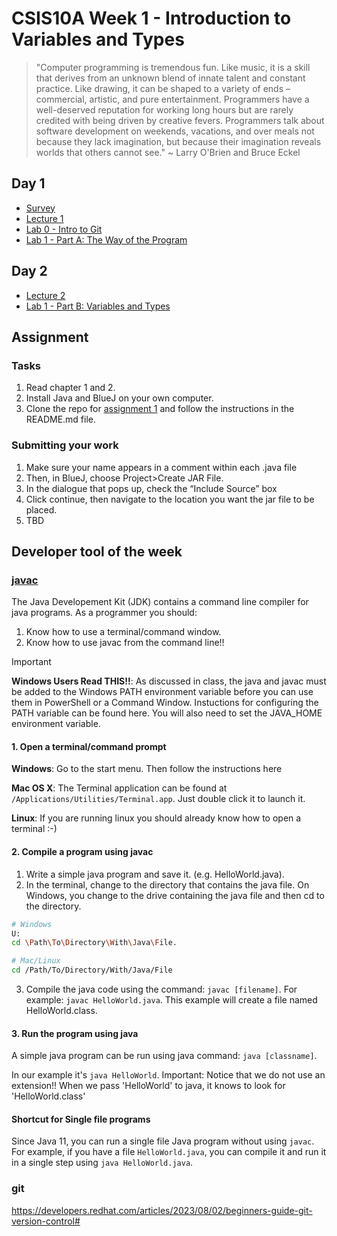 # CSIS10A Week 1 - Introduction to Variables and Types

> "Computer programming is tremendous fun. Like music, it is a skill that derives from an unknown blend of innate talent and constant practice. Like drawing, it can be shaped to a variety of ends – commercial, artistic, and pure entertainment. Programmers have a well-deserved reputation for working long hours but are rarely credited with being driven by creative fevers. Programmers talk about software development on weekends, vacations, and over meals not because they lack imagination, but because their imagination reveals worlds that others cannot see." ~ Larry O'Brien and Bruce Eckel

## Day 1

- [Survey]()
- [Lecture 1](https://docs.google.com/presentation/d/16rVGgM_dYfxmIO0ouby6pf1Ar_hX4YKR4c-yeL4iO7o/edit?usp=sharing)
- [Lab 0 - Intro to Git](https://classroom.github.com/a/khqpszmc)
- [Lab 1 - Part A: The Way of the Program](https://docs.google.com/document/d/17HY3iNOAnszaR81U0djk7VWTSvZ8wHx_cJQVhF19wkw/edit?usp=sharing)

## Day 2

- [Lecture 2](https://docs.google.com/presentation/d/1Y3L-AwhMRISFrwC65jRwTdTzbuo6hSixPjBICya3t-s/edit?usp=sharing)
- [Lab 1 - Part B: Variables and Types](https://docs.google.com/document/d/17HY3iNOAnszaR81U0djk7VWTSvZ8wHx_cJQVhF19wkw/edit?usp=sharing)


## Assignment 

### Tasks

1. Read chapter 1 and 2.
2. Install Java and BlueJ on your own computer.
3. Clone the repo for [assignment 1](https://classroom.github.com/a/EY8zSzIN) and follow the instructions in the README.md file.

### Submitting your work

1. Make sure your name appears in a comment within each .java file
2. Then, in BlueJ, choose Project>Create JAR File.
3. In the dialogue that pops up, check the “Include Source” box
4. Click continue, then navigate to the location you want the jar file to be placed.
5. TBD

## Developer tool of the week 

### [javac](https://docs.oracle.com/en/java/javase/21/docs/specs/man/javac.html)

The Java Developement Kit (JDK) contains a command line compiler for java programs. As a programmer you should:

1. Know how to use a terminal/command window.
2. Know how to use javac from the command line!!

> [!IMPORTANT]
> __Windows Users Read THIS!!__: As discussed in class, the java and javac must be added to the Windows PATH environment variable before you can use them in PowerShell or a Command Window. Instuctions for configuring the PATH variable can be found here. You will also need to set the JAVA_HOME environment variable. 

#### 1. Open a terminal/command prompt

__Windows__: Go to the start menu. Then follow the instructions here

__Mac OS X__: The Terminal application can be found at `/Applications/Utilities/Terminal.app`. Just double click it to launch it.

__Linux__: If you are running linux you should already know how to open a terminal :-)

#### 2. Compile a program using javac

1. Write a simple java program and save it. (e.g. HelloWorld.java).
2. In the terminal, change to the directory that contains the java file. On Windows, you change to the drive containing the java file and then cd to the directory. 

```sh
# Windows
U:
cd \Path\To\Directory\With\Java\File.
```

```sh
# Mac/Linux
cd /Path/To/Directory/With/Java/File
```

3. Compile the java code using the command: `javac [filename]`. For example: `javac HelloWorld.java`. This example will create a file named HelloWorld.class.

#### 3. Run the program using java

A simple java program can be run using java command: `java [classname]`.

In our example it's `java HelloWorld`. Important: Notice that we do not use an extension!! When we pass 'HelloWorld' to java, it knows to look for 'HelloWorld.class'

#### Shortcut for Single file programs

Since Java 11, you can run a single file Java program without using `javac`. For example, if you have a file `HelloWorld.java`, you can compile it and run it in a single step using `java HelloWorld.java`.


### git

<https://developers.redhat.com/articles/2023/08/02/beginners-guide-git-version-control#>
